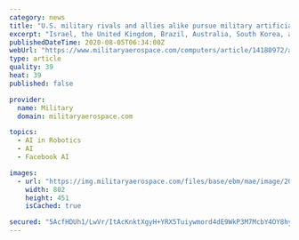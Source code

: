 ```yaml
---
category: news
title: "U.S. military rivals and allies alike pursue military artificial intelligence (AI) in high-tech cold war"
excerpt: "Israel, the United Kingdom, Brazil, Australia, South Korea, and Iran, also are researching AI-powered weapons, tanks, and other armed platforms."
publishedDateTime: 2020-08-05T06:34:00Z
webUrl: "https://www.militaryaerospace.com/computers/article/14180972/artificial-intelligence-ai-cold-war-military-rivals"
type: article
quality: 39
heat: 39
published: false

provider:
  name: Military
  domain: militaryaerospace.com

topics:
  - AI in Robotics
  - AI
  - Facebook AI

images:
  - url: "https://img.militaryaerospace.com/files/base/ebm/mae/image/2020/08/16x9/military_artificial_intelligence_5_Aug_2020.5f29637ff0fd1.png?auto=format&fit=max&w=1200"
    width: 802
    height: 451
    isCached: true

secured: "5AcfHDUh1/LwVr/ItAcKnktXgyH+YRX5Tuiywmord4dE9WkP3M7McbY4OY8hywbVeGfJmjEAeyvjdQlN6JJaUrToLuUa+A7hcEQTRCANYnNndzI1Y00/99QHx+N8QsPcnU2PkW7sxTj8fzZrQJR+jfY7q2sG5c8PjYgy6SRVKTQ1qJ/li3QKbbJm/MagFaw4Nq8CWhJu9DnLiW6HLL1nT9XuF5BFyxhHPsigzdt+ER+qAV8skmFu6a2bGwfvszV85ysJLArW4Q0RY5aYUC65luii3AMhjVmXPKZenLltyCgjFtYmKXvoN9iFwHoZekZQUkc7wDRSr+X53aIOd8plkg==;6EA2fkt09KVQWa2zYqPmsQ=="
---
```


